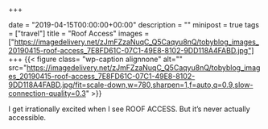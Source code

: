 +++

date = "2019-04-15T00:00:00+00:00"
description = ""
minipost = true
tags = ["travel"]
title = "Roof Access"
images = ["https://imagedelivery.net/zJmFZzaNuqC_Q5Caqyu8nQ/tobyblog_images_20190415-roof-access_7E8FD61C-07C1-49E8-8102-9DD118A4FABD.jpg"]
+++
{{< figure class= "wp-caption alignnone" alt="" src="https://imagedelivery.net/zJmFZzaNuqC_Q5Caqyu8nQ/tobyblog_images_20190415-roof-access_7E8FD61C-07C1-49E8-8102-9DD118A4FABD.jpg/fit=scale-down,w=780,sharpen=1,f=auto,q=0.9,slow-connection-quality=0.3" >}}

I get irrationally excited when I see ROOF ACCESS. But it’s never actually accessible.
